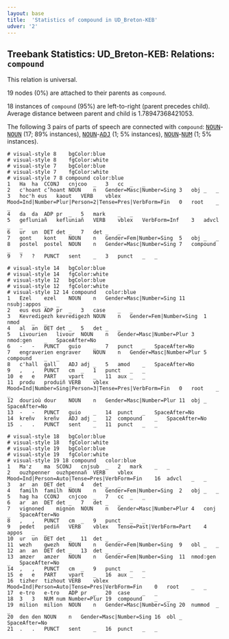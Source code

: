 ```yaml
---
layout: base
title:  'Statistics of compound in UD_Breton-KEB'
udver: '2'
---
```


## Treebank Statistics: UD_Breton-KEB: Relations: `compound`

This relation is universal.

19 nodes (0%) are attached to their parents as `compound`.

18 instances of `compound` (95%) are left-to-right (parent precedes child).
Average distance between parent and child is 1.78947368421053.

The following 3 pairs of parts of speech are connected with `compound`: <tt><a href="br_keb-pos-NOUN.html">NOUN</a></tt>-<tt><a href="br_keb-pos-NOUN.html">NOUN</a></tt> (17; 89% instances), <tt><a href="br_keb-pos-NOUN.html">NOUN</a></tt>-<tt><a href="br_keb-pos-ADJ.html">ADJ</a></tt> (1; 5% instances), <tt><a href="br_keb-pos-NOUN.html">NOUN</a></tt>-<tt><a href="br_keb-pos-NUM.html">NUM</a></tt> (1; 5% instances).


~~~ conllu
# visual-style 8	bgColor:blue
# visual-style 8	fgColor:white
# visual-style 7	bgColor:blue
# visual-style 7	fgColor:white
# visual-style 7 8 compound	color:blue
1	Ha	ha	CCONJ	cnjcoo	_	3	cc	_	_
2	c'hoant	c’hoant	NOUN	n	Gender=Masc|Number=Sing	3	obj	_	_
3	hoc'h eus	kaout	VERB	vblex	Mood=Ind|Number=Plur|Person=2|Tense=Pres|VerbForm=Fin	0	root	_	_
4	da	da	ADP	pr	_	5	mark	_	_
5	gefluniañ	kefluniañ	VERB	vblex	VerbForm=Inf	3	advcl	_	_
6	ur	un	DET	det	_	7	det	_	_
7	gont	kont	NOUN	n	Gender=Fem|Number=Sing	5	obj	_	_
8	postel	postel	NOUN	n	Gender=Masc|Number=Sing	7	compound	_	_
9	?	?	PUNCT	sent	_	3	punct	_	_

~~~


~~~ conllu
# visual-style 14	bgColor:blue
# visual-style 14	fgColor:white
# visual-style 12	bgColor:blue
# visual-style 12	fgColor:white
# visual-style 12 14 compound	color:blue
1	Ezel	ezel	NOUN	n	Gender=Masc|Number=Sing	11	nsubj:appos	_	_
2	eus	eus	ADP	pr	_	3	case	_	_
3	Kevredigezh	kevredigezh	NOUN	n	Gender=Fem|Number=Sing	1	nmod	_	_
4	al	an	DET	det	_	5	det	_	_
5	Livourien	livour	NOUN	n	Gender=Masc|Number=Plur	3	nmod:gen	_	SpaceAfter=No
6	-	-	PUNCT	guio	_	7	punct	_	SpaceAfter=No
7	engraverien	engraver	NOUN	n	Gender=Masc|Number=Plur	5	compound	_	_
8	c'hall	gall	ADJ	adj	_	5	amod	_	SpaceAfter=No
9	,	,	PUNCT	cm	_	1	punct	_	_
10	e	e	PART	vpart	_	11	aux	_	_
11	produ	produiñ	VERB	vblex	Mood=Ind|Number=Sing|Person=3|Tense=Pres|VerbForm=Fin	0	root	_	_
12	dourioù	dour	NOUN	n	Gender=Masc|Number=Plur	11	obj	_	SpaceAfter=No
13	-	-	PUNCT	guio	_	14	punct	_	SpaceAfter=No
14	kreñv	kreñv	ADJ	adj	_	12	compound	_	SpaceAfter=No
15	.	.	PUNCT	sent	_	11	punct	_	_

~~~


~~~ conllu
# visual-style 18	bgColor:blue
# visual-style 18	fgColor:white
# visual-style 19	bgColor:blue
# visual-style 19	fgColor:white
# visual-style 19 18 compound	color:blue
1	Ma'z	ma	SCONJ	cnjsub	_	2	mark	_	_
2	ouzhpenner	ouzhpennañ	VERB	vblex	Mood=Ind|Person=Auto|Tense=Pres|VerbForm=Fin	16	advcl	_	_
3	ar	an	DET	det	_	4	det	_	_
4	familh	familh	NOUN	n	Gender=Fem|Number=Sing	2	obj	_	_
5	hag	ha	CCONJ	cnjcoo	_	7	cc	_	_
6	ar	an	DET	det	_	7	det	_	_
7	vignoned	mignon	NOUN	n	Gender=Masc|Number=Plur	4	conj	_	SpaceAfter=No
8	,	,	PUNCT	cm	_	9	punct	_	_
9	pedet	pediñ	VERB	vblex	Tense=Past|VerbForm=Part	4	appos	_	_
10	ur	un	DET	det	_	11	det	_	_
11	wezh	gwezh	NOUN	n	Gender=Fem|Number=Sing	9	obl	_	_
12	an	an	DET	det	_	13	det	_	_
13	amzer	amzer	NOUN	n	Gender=Fem|Number=Sing	11	nmod:gen	_	SpaceAfter=No
14	,	,	PUNCT	cm	_	9	punct	_	_
15	e	e	PART	vpart	_	16	aux	_	_
16	tizher	tizhout	VERB	vblex	Mood=Ind|Person=Auto|Tense=Pres|VerbForm=Fin	0	root	_	_
17	e-tro	e-tro	ADP	pr	_	20	case	_	_
18	3	3	NUM	num	Number=Plur	19	compound	_	_
19	milion	milion	NOUN	n	Gender=Masc|Number=Sing	20	nummod	_	_
20	den	den	NOUN	n	Gender=Masc|Number=Sing	16	obl	_	SpaceAfter=No
21	.	.	PUNCT	sent	_	16	punct	_	_

~~~


